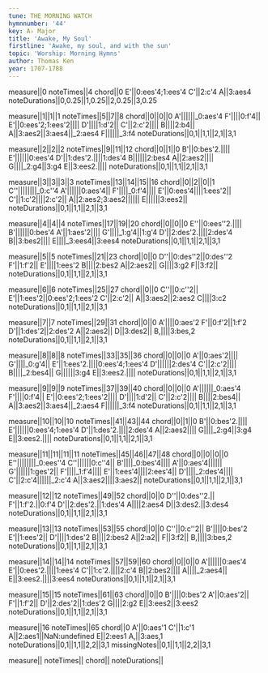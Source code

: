 ```yaml
---
tune: THE MORNING WATCH
hymnnumber: '44'
key: A♭ Major
title: 'Awake, My Soul'
firstline: 'Awake, my soul, and with the sun'
topic: 'Worship: Morning Hymns'
author: Thomas Ken
year: 1707-1788
---
```

measure||0
noteTimes||4
chord||0
E'||0:ees'4;1:ees'4
C'||2:c'4
A||3:aes4
noteDurations||0,0.25||1,0.25||2,0.25||3,0.25

measure||1||1||1
noteTimes||5||7||8
chord||0||0||0
A'||||||_0:aes'4
F'||||0:f'4||
E'||0:ees'2;1:ees'2||||
D'||||1:d'2||
C'||2:c'2||||
B||||2:b4||
A||3:aes2||3:aes4||_2:aes4
F||||||_3:f4
noteDurations||0,1||1,1||2,1||3,1

measure||2||2||2
noteTimes||9||11||12
chord||0||1||0
B'||0:bes'2.||||
E'||||||0:ees'4
D'||1:des'2.||||1:des'4
B||||||2:bes4
A||2:aes2||||
G||||_2:g4||3:g4
E||3:ees2.||||
noteDurations||0,1||1,1||2,1||3,1

measure||3||3||3||3
noteTimes||13||14||15||16
chord||0||2||0||1
C''||||||||_0:c''4
A'||||||0:aes'4||
F'||||_0:f'4||||
E'||0:ees'4||||1:ees'2||
C'||1:c'2||||2:c'2||
A||2:aes2;3:aes2||||||
E||||||3:ees2||
noteDurations||0,1||1,1||2,1||3,1

measure||4||4||4
noteTimes||17||19||20
chord||0||0||0
E''||0:ees''2.||||
B'||||||0:bes'4
A'||1:aes'2||||
G'||||_1:g'4||1:g'4
D'||2:des'2.||||2:des'4
B||3:bes2||||
E||||_3:ees4||3:ees4
noteDurations||0,1||1,1||2,1||3,1

measure||5||5
noteTimes||21||23
chord||0||0
D''||0:des''2||0:des''2
F'||1:f'2||
E'||||1:ees'2
B||||2:bes2
A||2:aes2||
G||||3:g2
F||3:f2||
noteDurations||0,1||1,1||2,1||3,1

measure||6||6
noteTimes||25||27
chord||0||0
C''||0:c''2||
E'||1:ees'2||0:ees'2;1:ees'2
C'||2:c'2||
A||3:aes2||2:aes2
C||||3:c2
noteDurations||0,1||1,1||2,1||3,1

measure||7||7
noteTimes||29||31
chord||0||0
A'||||0:aes'2
F'||0:f'2||1:f'2
D'||1:des'2||2:des'2
A||2:aes2||
D||3:des2||
B,||||3:bes,2
noteDurations||0,1||1,1||2,1||3,1

measure||8||8||8
noteTimes||33||35||36
chord||0||0||0
A'||0:aes'2||||
G'||||_0:g'4||
E'||1:ees'2.||||0:ees'4;1:ees'4
D'||||||2:des'4
C'||2:c'2||||
B||||_2:bes4||
G||||||3:g4
E||3:ees2.||||
noteDurations||0,1||1,1||2,1||3,1

measure||9||9||9
noteTimes||37||39||40
chord||0||0||0
A'||||||_0:aes'4
F'||||0:f'4||
E'||0:ees'2;1:ees'2||||
D'||||1:d'2||
C'||2:c'2||||
B||||2:bes4||
A||3:aes2||3:aes4||_2:aes4
F||||||_3:f4
noteDurations||0,1||1,1||2,1||3,1

measure||10||10||10
noteTimes||41||43||44
chord||0||1||0
B'||0:bes'2.||||
E'||||||0:ees'4;1:ees'4
D'||1:des'2.||||2:des'4
A||2:aes2||||
G||||_2:g4||3:g4
E||3:ees2.||||
noteDurations||0,1||1,1||2,1||3,1

measure||11||11||11||11
noteTimes||45||46||47||48
chord||0||0||0||0
E''||||||||_0:ees''4
C''||||||0:c''4||
B'||||_0:bes'4||||
A'||0:aes'4||||||
G'||||||1:ges'2||
F'||||_1:f'4||||
E'||1:ees'4||||2:ees'4||
D'||||_2:des'4||||
C'||2:c'4||||||_2:c'4
A||3:aes2||||3:aes2||
noteDurations||0,1||1,1||2,1||3,1

measure||12||12
noteTimes||49||52
chord||0||0
D''||0:des''2.||
F'||1:f'2.||0:f'4
D'||2:des'2.||1:des'4
A||||2:aes4
D||3:des2.||3:des4
noteDurations||0,1||1,1||2,1||3,1

measure||13||13
noteTimes||53||55
chord||0||0
C''||0:c''2||
B'||||0:bes'2
E'||1:ees'2||
D'||||1:des'2
B||||2:bes2
A||2:a2||
F||3:f2||
B,||||3:bes,2
noteDurations||0,1||1,1||2,1||3,1

measure||14||14||14
noteTimes||57||59||60
chord||0||0||0
A'||||||0:aes'4
E'||0:ees'2.||||1:ees'4
C'||1:c'2.||||2:c'4
B||2:bes2||||
A||||_2:aes4||
E||3:ees2.||||3:ees4
noteDurations||0,1||1,1||2,1||3,1

measure||15||15
noteTimes||61||63
chord||0||0
B'||||0:bes'2
A'||0:aes'2||
F'||1:f'2||
D'||2:des'2||1:des'2
G||||2:g2
E||3:ees2||3:ees2
noteDurations||0,1||1,1||2,1||3,1

measure||16
noteTimes||65
chord||0
A'||0:aes'1
C'||1:c'1
A||2:aes1||NaN:undefined
E||2:ees1
A,||3:aes,1
noteDurations||0,1||1,1||2,2||3,1
missingNotes||0,1||1,1||2,2||3,1

measure||
noteTimes||
chord||
noteDurations||

